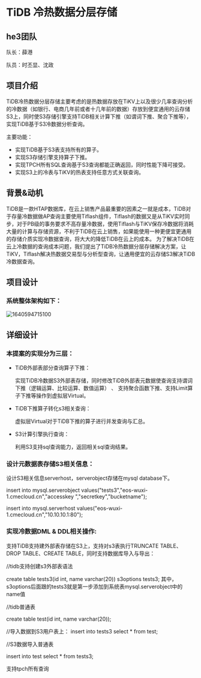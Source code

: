 # TiDB 冷热数据分层存储

## he3团队

队长：薛港 

队员：时丕显、沈政

## 项目介绍

TiDB冷热数据分层存储主要考虑的是热数据存放在TiKV上以及很少几率查询分析的冷数据（如银行、电商几年前或者十几年前的数据）存放到便宜通用的云存储S3上，同时使S3存储引擎支持TiDB相关计算下推（如谓词下推、聚合下推等），实现TiDB基于S3冷数据分析查询。

主要功能：

- 实现TiDB基于S3表支持所有的算子。
- 实现S3存储引擎支持算子下推。
- 实现TPCH所有SQL查询基于S3查询都能正确返回，同时性能下降可接受。
- 实现S3上的冷表与TiKV的热表支持任意方式关联查询。

## 背景&动机

TiDB是一款HTAP数据库，在云上销售产品最重要的因素之一就是成本，TiDB对于存量冷数据做AP查询主要使用Tiflash组件，Tiflash的数据又是从TiKV实时同步，对于PB级的事务要求不高存量冷数据，使用Tiflash与TiKV保存冷数据将消耗大量的计算与存储资源，不利于TiDB在云上销售，如果能使用一种更便宜更通用的存储介质实现冷数据查询，将大大的降低TiDB在云上的成本。
为了解决TiDB在云上冷数据的查询成本问题，我们提出了TiDB冷热数据分层存储解决方案，让TiKV，Tiflash解决热数据交易型与分析型查询，让通用便宜的云存储S3解决TiDB冷数据查询。

## 项目设计

### 系统整体架构如下：

![1640594715100](C:\Users\SHENZH~1\AppData\Local\Temp\1640594715100.png)



## 详细设计

### 本提案的实现分为三层：

- TiDB外部表部分查询算子下推：

  实现TiDB冷数据S3外部表存储，同时修改TiDB外部表元数据使查询支持谓词下推（逻辑运算、比较运算、数值运算） 、 支持聚合函数下推、支持Limit算子下推等操作到虚拟层Virtual。

- TiDB下推算子转化s3相关查询：

  虚拟层Virtual对于TiDB下推的算子进行并发查询与汇总。

- S3计算引擎执行查询：

  利用S3支持sql查询能力，返回相关sql查询结果。

### 设计元数据表存储S3相关信息：

设计S3相关信息serverhost，serverobject存储在mysql database下。

insert into mysql.serverobject values("tests3","eos-wuxi-1.cmecloud.cn","accesskey
","secretkey","bucketname");

insert into mysql.serverhost values("eos-wuxi-1.cmecloud.cn","10.10.10.1:80");

### 实现冷数据DML & DDL相关操作:

支持TiDB支持建外部表存储在S3上，支持对s3表执行TRUNCATE TABLE、DROP TABLE、CREATE TABLE，同时支持数据库导入与导出：

//tidb支持创建s3外部表语法

create table tests3(id int, name varchar(20)) s3options tests3;
其中，s3options后面跟的tests3就是第一步添加到系统表mysql.serverobject中的name值

//tidb普通表

create table test(id int, name varchar(20));

//导入数据到S3用户表上：
insert into tests3 select * from test;

//S3数据导入普通表

insert into test select * from tests3;

支持tpch所有查询

